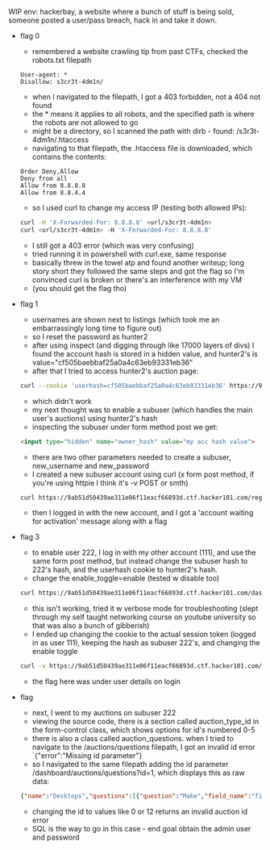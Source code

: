 WIP
env: hackerbay, a website where a bunch of stuff is being sold, someone posted a user/pass breach, hack in and take it down.

- flag 0
	- remembered a website crawling tip from past CTFs, checked the robots.txt filepath
	```
	User-agent: *
	Disallow: s3cr3t-4dm1n/
	```
	- when I navigated to the filepath, I got  a 403 forbidden, not a 404 not found
	- the * means it applies to all robots, and the specified path is where the robots are not allowed to go
	- might be a directory, so I scanned the path with dirb - found: /s3r3t-4dm1n/.htaccess
	- navigating to that filepath, the .htaccess file is downloaded, which contains the contents:
	```
	Order Deny,Allow
	Deny from all
	Allow from 8.8.8.8
	Allow from 8.8.4.4
	```
	- so I used curl to change my access IP (testing both allowed IPs):
	```bash
	curl -H 'X-Forwarded-For: 8.8.8.8' <url/s3cr3t-4dm1n>
	curl <url/s3cr3t-4dm1n> -H 'X-Forwarded-For: 8.8.8.8'
	```
	- I still got a 403 error (which was very confusing)
	- tried running it in powershell with curl.exe, same response
	- basically threw in the towel atp and found another writeup; long story short they followed the same steps and got the flag so I'm convinced curl is broken or there's an interference with my VM
  - (you should get the flag tho)

- flag 1
	- usernames are shown next to listings (which took me an embarrassingly long time to figure out)
	- so I reset the password as hunter2
	- after using inspect (and digging through like 17000 layers of divs) I found the account hash is stored in a hidden value, and hunter2's is value="cf505baebbaf25a0a4c63eb93331eb36"
	- after that I tried to access hunter2's auction page:
	``` bash
	curl --cookie 'userhash=cf505baebbaf25a0a4c63eb93331eb36' https://9ab51d50439ae311e06f11eacf66893d.ctf.hacker101.com/dashboard/auctions
	```
	- which didn't work
	- my next thought was to enable a subuser (which handles the main user's auctions) using hunter2's hash
	- inspecting the subuser under form method post we get:
	```html
    <input type="hidden" name="owner_hash" value="my acc hash value">
	```
	- there are two other parameters needed to create a subuser, new_username and new_password
	- I created a new subuser account using curl (x form post method, if you're using httpie I think it's -v POST or smth)
	```bash
	curl https://9ab51d50439ae311e06f11eacf66893d.ctf.hacker101.com/register -d 'owner_hash=cf505baebbaf25a0a4c63eb93331eb36&new_username=222&new_password=password'
	```
	- then I logged in with the new account, and I got a  'account waiting for activation' message along with a flag

- flag 3
	- to enable user 222, I log in with my other account (111), and use the same form post method, but instead change the subuser hash to 222's hash, and the userhash cookie to hunter2's hash. 
	- change the enable_toggle=enable (tested w disable too)
	```bash
	curl https://9ab51d50439ae311e06f11eacf66893d.ctf.hacker101.com/dashboard/subusers --cookie 'userhash=cf505baebbaf25a0a4c63eb93331eb36' -d 'hash=f2022076ad3ce0245c5e416b272be4d0&enable_toggle=enable'
	```
	- this isn't working, tried it w verbose mode for troubleshooting (slept through my self taught networking course on youtube university so that was also a bunch of gibberish)
	- I ended up changing the cookie to the actual session token (logged in as user 111), keeping the hash as subuser 222's, and changing the enable toggle
	```bash
	curl -v https://9ab51d50439ae311e06f11eacf66893d.ctf.hacker101.com/dashboard/subusers --cookie 'token=YjQ4OTZjZjQyNDQwYTdhYTIxNTYwYzAxZjUyN2ZmYTVjN2JhYjRkNGY1YzY2NjcyYzQ2NjdmYTUxZjZkMGQxNTU4NDM3ZGZkYzU2ODkxYjM0OWVkM2M2ZWE1ODc2NDI0M2MzOWJjMDFkMDkxZWQ1NzdmYTcxNWY1OGJlODAwM2U%3D' -d 'hash=f2022076ad3ce0245c5e416b272be4d0&enable_toggle=enable'

	```
	- the flag here was under user details on login

- flag
	- next, I went to my auctions on subuser 222
	- viewing the source code, there is a section called auction_type_id in the form-control class, which shows options for id's numbered 0-5
	- there is also a class called auction_questions. when I tried to navigate to the /auctions/questions filepath, I got an invalid id error `{"error":"Missing id parameter"}
	- so I navigated to the same filepath adding the id parameter /dashboard/auctions/questions?id=1, which displays this as raw data: 
	```json
	{"name":"Desktops","questions":[{"question":"Make","field_name":"field_4728_186574"},{"question":"Model","field_name":"field_5738_281961"},{"question":"RAM","field_name":"field_5051_369408"},{"question":"Processors","field_name":"field_4032_347621"}],"auctions":[{"id":"1","title":"Ultra Desktop"},{"id":"9","title":"Premium Desktop"},{"id":"10","title":"Work Station"}]}
	```
	- changing the id to values like 0 or 12 returns an invalid auction id error
	- SQL is the way to go in this case - end goal obtain the admin user and password
